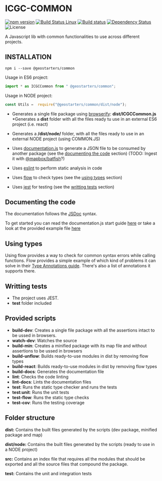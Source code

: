# ICGC-COMMON
[![npm version](https://badge.fury.io/js/%40geostarters%2Fcommon.svg)](https://badge.fury.io/js/%40geostarters%2Fcommon)
[![Build Status Linux](https://travis-ci.org/geostarters/icgc-js-common.svg?branch=master)](https://travis-ci.org/geostarters/icgc-js-common)
[![Build status](https://ci.appveyor.com/api/projects/status/aa2bikit893mt4xq/branch/master?svg=true)](https://ci.appveyor.com/project/geostarters/icgc-js-common/branch/master)
[![Dependency Status](https://david-dm.org/geostarters/icgc-js-common.svg)](https://david-dm.org/geostarters/icgc-js-common)
![License](https://img.shields.io/badge/license-MIT-blue.svg)

A Javascript lib with common functionalities to use across different projects.

## <a name="install"></a>INSTALLATION

```
npm i --save @geostarters/common
```

Usage in ES6 project:
``` js
import * as ICGCCommon from " @geostarters/common";
```

Usage in NODE project:
``` js
const Utils =  require("@geostarters/common/dist/node");
```


* Generates a single file package using [browserify](http://browserify.org/): 
  **dist/ICGCCommon.js**
*Generates a **dist** folder with all the files ready tu use in an external ES6 project (i.e. react)
* Generates a **/dist/node/** folder, with all the files ready to use in an external NODE project (using COMMON.JS)


* Uses [documentation.js](https://github.com/documentationjs/documentation) to generate a JSON file to be consumed by another package (see the [documenting the code](#documentation) section) (TODO: Ingest it with [@mapbox/batfish](https://github.com/mapbox/batfish)?)
* Uses [eslint](https://eslint.org/) to perform static analysis in code
* Uses [flow](https://flow.org/) to check types (see the [using types](#types) section)
* Uses [jest](https://jestjs.io/) for testing (see the [writting tests](#testing) section)


## <a name="documentation"></a>Documenting the code
The documentation follows the [JSDoc](http://usejsdoc.org/about-getting-started.html) syntax. 

To get started you can read the documentation.js start guide [here](https://github.com/documentationjs/documentation/blob/master/docs/GETTING_STARTED.md) or take a look at the provided example file [here](https://github.com/geostarters/js-project-template/blob/master/src/geo/latlon.js)

## <a name="types"></a>Using types
Using flow provides a way to check for common syntax errors while calling functions. Flow provides a simple example of which kind of problems it can solve in their [Type Annotations guide](https://flow.org/en/docs/types/). There's also a list of annotations it supports there.

## <a name="testing"></a>Writting tests

* The project uses JEST.
* **test** folder included
  

## Provided scripts

* __build-dev__: Creates a single file package with all the assertions intact to be ussed in browsers. 
* __watch-dev__: Watches the source
* __build-min__: Creates a minified package with its map file and without assertions to be ussed in browsers
* __build-unflow__: Builds ready-to-use modules in dist by removing flow types
* __build-react__: Builds ready-to-use modules in dist by removing flow types
* __build-docs__: Generates the documentation file
* __lint__: Checks the code linting
* __lint-docs__: Lints the documentation files
* __test__: Runs the static type checker and runs the tests
* __test:unit__: Runs the unit tests
* __test-flow__: Runs the static type checks
* __test-cov__: Runs the testing coverage


## Folder structure

__dist:__ Contains the built files generated by the scripts (dev package, minified package and map)

__dist/node:__ Contains the built files generated by the scripts (ready to use in a NODE project)

__src:__ Contains an index file that requires all the modules that should be exported and all the source files that compound the package.

__test:__ Contains the unit and integration tests